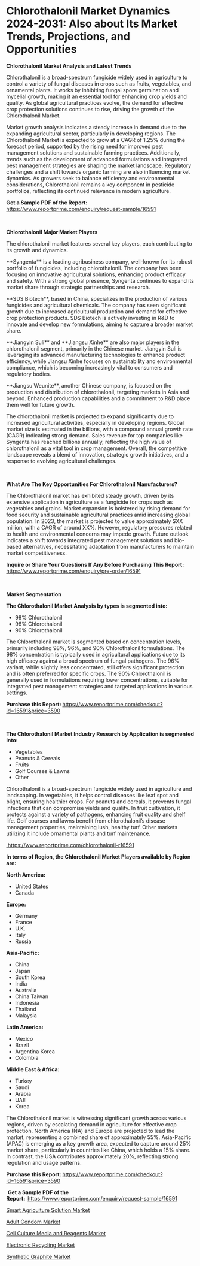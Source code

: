 <p><h1>Chlorothalonil Market Dynamics 2024-2031: Also about Its Market Trends, Projections, and Opportunities</h1></p><p><strong>Chlorothalonil Market Analysis and Latest Trends</strong></p>
<p><p>Chlorothalonil is a broad-spectrum fungicide widely used in agriculture to control a variety of fungal diseases in crops such as fruits, vegetables, and ornamental plants. It works by inhibiting fungal spore germination and mycelial growth, making it an essential tool for enhancing crop yields and quality. As global agricultural practices evolve, the demand for effective crop protection solutions continues to rise, driving the growth of the Chlorothalonil Market.</p><p>Market growth analysis indicates a steady increase in demand due to the expanding agricultural sector, particularly in developing regions. The Chlorothalonil Market is expected to grow at a CAGR of 1.25% during the forecast period, supported by the rising need for improved pest management solutions and sustainable farming practices. Additionally, trends such as the development of advanced formulations and integrated pest management strategies are shaping the market landscape. Regulatory challenges and a shift towards organic farming are also influencing market dynamics. As growers seek to balance efficiency and environmental considerations, Chlorothalonil remains a key component in pesticide portfolios, reflecting its continued relevance in modern agriculture.</p></p>
<p><strong>Get a Sample PDF of the Report:&nbsp;</strong> <a href="https://www.reportprime.com/enquiry/request-sample/16591?utm_campaign=84&utm_medium=2&utm_source=Github&utm_content=ia&utm_term=23112024&utm_id=chlorothalonil">https://www.reportprime.com/enquiry/request-sample/16591</a></p>
<p>&nbsp;</p>
<p><strong>Chlorothalonil Major Market Players</strong></p>
<p><p>The chlorothalonil market features several key players, each contributing to its growth and dynamics. </p><p>**Syngenta** is a leading agribusiness company, well-known for its robust portfolio of fungicides, including chlorothalonil. The company has been focusing on innovative agricultural solutions, enhancing product efficacy and safety. With a strong global presence, Syngenta continues to expand its market share through strategic partnerships and research.</p><p>**SDS Biotech**, based in China, specializes in the production of various fungicides and agricultural chemicals. The company has seen significant growth due to increased agricultural production and demand for effective crop protection products. SDS Biotech is actively investing in R&D to innovate and develop new formulations, aiming to capture a broader market share.</p><p>**Jiangyin Suli** and **Jiangsu Xinhe** are also major players in the chlorothalonil segment, primarily in the Chinese market. Jiangyin Suli is leveraging its advanced manufacturing technologies to enhance product efficiency, while Jiangsu Xinhe focuses on sustainability and environmental compliance, which is becoming increasingly vital to consumers and regulatory bodies.</p><p>**Jiangsu Weunite**, another Chinese company, is focused on the production and distribution of chlorothalonil, targeting markets in Asia and beyond. Enhanced production capabilities and a commitment to R&D place them well for future growth.</p><p>The chlorothalonil market is projected to expand significantly due to increased agricultural activities, especially in developing regions. Global market size is estimated in the billions, with a compound annual growth rate (CAGR) indicating strong demand. Sales revenue for top companies like Syngenta has reached billions annually, reflecting the high value of chlorothalonil as a vital tool in crop management. Overall, the competitive landscape reveals a blend of innovation, strategic growth initiatives, and a response to evolving agricultural challenges.</p></p>
<p>&nbsp;</p>
<p><strong>What Are The Key Opportunities For Chlorothalonil Manufacturers?</strong></p>
<p><p>The Chlorothalonil market has exhibited steady growth, driven by its extensive application in agriculture as a fungicide for crops such as vegetables and grains. Market expansion is bolstered by rising demand for food security and sustainable agricultural practices amid increasing global population. In 2023, the market is projected to value approximately $XX million, with a CAGR of around XX%. However, regulatory pressures related to health and environmental concerns may impede growth. Future outlook indicates a shift towards integrated pest management solutions and bio-based alternatives, necessitating adaptation from manufacturers to maintain market competitiveness.</p></p>
<p><strong>Inquire or Share Your Questions If Any Before Purchasing This Report:</strong> <a href="https://www.reportprime.com/enquiry/pre-order/16591?utm_campaign=84&utm_medium=2&utm_source=Github&utm_content=ia&utm_term=23112024&utm_id=chlorothalonil">https://www.reportprime.com/enquiry/pre-order/16591</a></p>
<p>&nbsp;</p>
<p><strong>Market Segmentation</strong></p>
<p><strong>The Chlorothalonil Market Analysis by types is segmented into:</strong></p>
<p><ul><li>98% Chlorothalonil</li><li>96% Chlorothalonil</li><li>90% Chlorothalonil</li></ul></p>
<p><p>The Chlorothalonil market is segmented based on concentration levels, primarily including 98%, 96%, and 90% Chlorothalonil formulations. The 98% concentration is typically used in agricultural applications due to its high efficacy against a broad spectrum of fungal pathogens. The 96% variant, while slightly less concentrated, still offers significant protection and is often preferred for specific crops. The 90% Chlorothalonil is generally used in formulations requiring lower concentrations, suitable for integrated pest management strategies and targeted applications in various settings.</p></p>
<p><strong>Purchase this Report:&nbsp;</strong><a href="https://www.reportprime.com/checkout?id=16591&price=3590&utm_campaign=84&utm_medium=2&utm_source=Github&utm_content=ia&utm_term=23112024&utm_id=chlorothalonil">https://www.reportprime.com/checkout?id=16591&price=3590</a></p>
<p>&nbsp;</p>
<p><strong>The Chlorothalonil Market Industry Research by Application is segmented into:</strong></p>
<p><ul><li>Vegetables</li><li>Peanuts & Cereals</li><li>Fruits</li><li>Golf Courses & Lawns</li><li>Other</li></ul></p>
<p><p>Chlorothalonil is a broad-spectrum fungicide widely used in agriculture and landscaping. In vegetables, it helps control diseases like leaf spot and blight, ensuring healthier crops. For peanuts and cereals, it prevents fungal infections that can compromise yields and quality. In fruit cultivation, it protects against a variety of pathogens, enhancing fruit quality and shelf life. Golf courses and lawns benefit from chlorothalonil’s disease management properties, maintaining lush, healthy turf. Other markets utilizing it include ornamental plants and turf maintenance.</p></p>
<p><a href="https://www.reportprime.com/chlorothalonil-r16591?utm_campaign=84&utm_medium=2&utm_source=Github&utm_content=ia&utm_term=23112024&utm_id=chlorothalonil">&nbsp;https://www.reportprime.com/chlorothalonil-r16591</a></p>
<p><strong>In terms of Region, the Chlorothalonil Market Players available by Region are:</strong></p>
<p>
    <p> <strong> North America: </strong>
        <ul>
            <li>United States</li>
            <li>Canada</li>
        </ul>
        </p> 
    <p> <strong> Europe: </strong>
        <ul>
            <li>Germany</li>
            <li>France</li>
            <li>U.K.</li>
            <li>Italy</li>
            <li>Russia</li>
        </ul>
        </p> 
    <p> <strong> Asia-Pacific: </strong>
        <ul>
            <li>China</li>
            <li>Japan</li>
            <li>South Korea</li>
            <li>India</li>
            <li>Australia</li>
            <li>China Taiwan</li>
            <li>Indonesia</li>
            <li>Thailand</li>
            <li>Malaysia</li>
        </ul>
        </p> 
    <p> <strong> Latin America: </strong>
        <ul>
            <li>Mexico</li>
            <li>Brazil</li>
            <li>Argentina Korea</li>
            <li>Colombia</li>
        </ul>
        </p> 
    <p> <strong> Middle East & Africa: </strong>
        <ul>
            <li>Turkey</li>
            <li>Saudi</li>
            <li>Arabia</li>
            <li>UAE</li>
            <li>Korea</li>
        </ul>
    </p>
    </p>
<p><p>The Chlorothalonil market is witnessing significant growth across various regions, driven by escalating demand in agriculture for effective crop protection. North America (NA) and Europe are projected to lead the market, representing a combined share of approximately 55%. Asia-Pacific (APAC) is emerging as a key growth area, expected to capture around 25% market share, particularly in countries like China, which holds a 15% share. In contrast, the USA contributes approximately 20%, reflecting strong regulation and usage patterns.</p></p>
<p><strong>Purchase this Report: </strong><a href="https://www.reportprime.com/checkout?id=16591&price=3590&utm_campaign=84&utm_medium=2&utm_source=Github&utm_content=ia&utm_term=23112024&utm_id=chlorothalonil">https://www.reportprime.com/checkout?id=16591&price=3590</a></p>
<p>&nbsp;<strong>Get a Sample PDF of the Report:&nbsp;&nbsp;</strong><a href="https://www.reportprime.com/enquiry/request-sample/16591?utm_campaign=84&utm_medium=2&utm_source=Github&utm_content=ia&utm_term=23112024&utm_id=chlorothalonil">https://www.reportprime.com/enquiry/request-sample/16591</a></p>
<p><strong></strong></p>
<p><p><a href="https://issuu.com/reportprime-2/docs/smart-agriculture-solution-market-s_bf7fea00049802?utm_campaign=84&utm_medium=2&utm_source=Github&utm_content=ia&utm_term=23112024&utm_id=chlorothalonil">Smart Agriculture Solution Market</a></p><p><a href="https://www.linkedin.com/pulse/adult-condom-market-scope-shows-upward-growth-projected-cagr-118-bfpyf?utm_campaign=84&utm_medium=2&utm_source=Github&utm_content=ia&utm_term=23112024&utm_id=chlorothalonil">Adult Condom Market</a></p><p><a href="https://www.linkedin.com/pulse/market-leaders-laggards-global-cell-culture-media-reagents-6odle?utm_campaign=84&utm_medium=2&utm_source=Github&utm_content=ia&utm_term=23112024&utm_id=chlorothalonil">Cell Culture Media and Reagents Market</a></p><p><a href="https://issuu.com/reportprime-2/docs/electronic-recycling-market-size-20_6b07208002d01f?utm_campaign=84&utm_medium=2&utm_source=Github&utm_content=ia&utm_term=23112024&utm_id=chlorothalonil">Electronic Recycling Market</a></p><p><a href="https://github.com/carmelacoderre833/Market-Research-Report-List-1/blob/main/synthetic-graphite-market.md?utm_campaign=84&utm_medium=2&utm_source=Github&utm_content=ia&utm_term=23112024&utm_id=chlorothalonil">Synthetic Graphite Market</a></p></p>